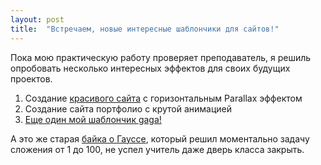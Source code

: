 ```yaml
---
layout: post
title:  "Встречаем, новые интересные шаблончики для сайтов!"
---
```

Пока мою практическую работу проверяет преподаватель, я решиль опробовать несколько интересных эффектов для своих будущих проектов.

1) Создание [красивого сайта](https://github.com/UzunDemir/new_parallax_effect_site) с горизонтальным Parallax эффектом
2) Создание сайта портфолио с крутой анимацией
3) [Еще один мой шаблончик gaga!](https://uzundemir.github.io/gaga)


А это же старая [байка о Гауссе](https://betterexplained.com/articles/techniques-for-adding-the-numbers-1-to-100/), который решил моментально задачу сложения от 1 до 100, не успел учитель даже дверь класса закрыть.
